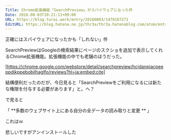 ```yaml
---
Title: Chrome拡張機能「SearchPreview」がスパイウェアになった件
Date: 2016-08-03T10:21:11+09:00
URL: https://blog.turai.work/entry/20160803/1470187271
EditURL: https://blog.hatena.ne.jp/thr3a/thr3a.hatenablog.com/atom/entry/10328749687177307048
---
```


正確にはスパイウェアになったかも「しれない」件

SearchPreviewはGoogleの検索結果にページのスクショを追加で表示してくれるChrome拡張機能。拡張機能の中でも老舗のほうだった。

[https://chrome.google.com/webstore/detail/searchpreview/hcjdanpjacpeeppdjkppebobilhaglfo/reviews?hl=ja:embed:cite]


結構便利だったのだが、今日見ると「SearchPreviewをご利用になるには新たな権限を付与する必要があります」と。へ？

で見ると

「 **多数のウェブサイト上にある自分の全データの読み取りと変更 ** 」

これはｗ


悲しいですがアンインストールした
